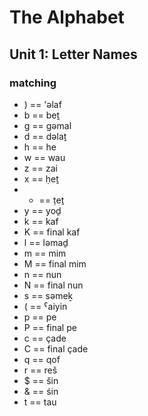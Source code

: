 # The Alphabet

## Unit 1: Letter Names
### matching
- ) == 'əlaf
- b == beṯ
- g == gəmal
- d == dəlaṯ
- h == he
- w == wau
- z == zai
- x == ḥeṯ
- + == ṭeṯ
- y == yoḏ
- k == kaf
- K == final&nbsp;kaf
- l == ləmaḏ
- m == mim
- M == final&nbsp;mim
- n == nun
- N == final&nbsp;nun
- s == səmeḵ
- ( == ˁaiyin
- p == pe
- P == final&nbsp;pe
- c == çade
- C == final&nbsp;çade
- q == qof
- r == reš
- $ == šin
- & == śin
- t == tau